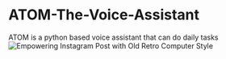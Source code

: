 # ATOM-The-Voice-Assistant
ATOM is a python based voice assistant that can do daily tasks
![Empowering Instagram Post with Old Retro Computer Style](https://user-images.githubusercontent.com/71749153/135455053-2bd48349-7f92-4ca1-93ba-4a12a1b50c6f.gif)
